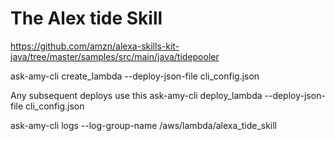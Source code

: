 # The Alex tide Skill

https://github.com/amzn/alexa-skills-kit-java/tree/master/samples/src/main/java/tidepooler




ask-amy-cli create_lambda --deploy-json-file cli_config.json

Any subsequent deploys use this 
ask-amy-cli deploy_lambda --deploy-json-file cli_config.json

ask-amy-cli logs --log-group-name /aws/lambda/alexa_tide_skill 






